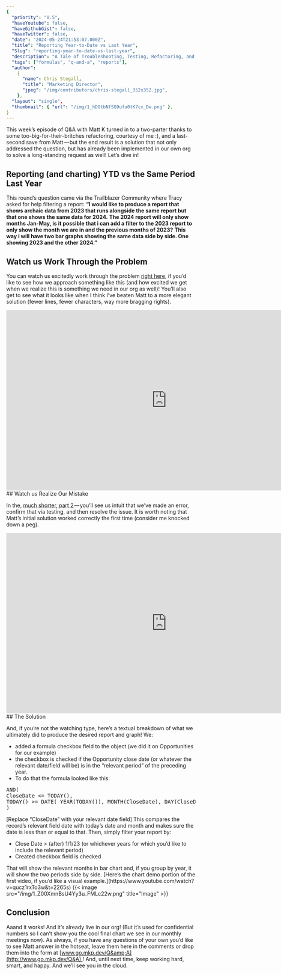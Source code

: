 ```yaml
---
{
  "priority": "0.5",
  "haveYoutube": false,
  "haveGithubGist": false,
  "haveTwitter": false,
  "date": "2024-05-24T21:53:07.000Z",
  "title": "Reporting Year-to-Date vs Last Year",
  "Slug": "reporting-year-to-date-vs-last-year",
  "description": "A Tale of Troubleshooting, Testing, Refactoring, and Redemption.",
  "tags": ["formulas", "q-and-a", "reports"],
  "author":
    {
      "name": Chris Stegall,
      "title": "Marketing Director",
      "jpeg": "/img/contributors/chris-stegall_352x352.jpg",
    },
  "layout": "single",
  "thumbnail": { "url": "/img/1_hDOtbNfSG9ufu0tK7cx_Dw.png" },
}
---
```


This week’s episode of Q&amp;A with Matt K turned in to a two-parter thanks to some too-big-for-their-britches refactoring, courtesy of me :), and a last-second save from Matt — but the end result is a solution that not only addressed the question, but has already been implemented in our own org to solve a long-standing request as well! Let’s dive in!

## Reporting (and charting) YTD vs the Same Period Last Year

This round’s question came via the Trailblazer Community where Tracy asked for help filtering a report:
**“I would like to produce a report that shows archaic data from 2023 that runs alongside the same report but that one shows the same data for 2024.**
**The 2024 report will only show months Jan-May, is it possible that i can add a filter to the 2023 report to only show the month we are in and the previous months of 2023?**
**This way i will have two bar graphs showing the same data side by side. One showing 2023 and the other 2024.”**

## Watch us Work Through the Problem

You can watch us excitedly work through the problem [right here](https://www.youtube.com/watch?v=qucz1rxTo3w), if you’d like to see how we approach something like this (and how excited we get when we realize this is something we need in our org as well)! You’ll also get to see what it looks like when I think I’ve beaten Matt to a more elegant solution (fewer lines, fewer characters, way more bragging rights).

<iframe src="https://cdn.embedly.com/widgets/media.html?src=https%3A%2F%2Fwww.youtube.com%2Fembed%2Fqucz1rxTo3w%3Ffeature%3Doembed&amp;display_name=YouTube&amp;url=https%3A%2F%2Fwww.youtube.com%2Fwatch%3Fv%3Dqucz1rxTo3w&amp;image=https%3A%2F%2Fi.ytimg.com%2Fvi%2Fqucz1rxTo3w%2Fhqdefault.jpg&amp;key=a19fcc184b9711e1b4764040d3dc5c07&amp;type=text%2Fhtml&amp;schema=youtube" width="854" height="480" frameborder="0" scrolling="no">[https://medium.com/media/662f48da25fcaff86c8fb7c3683773b4/href](https://medium.com/media/662f48da25fcaff86c8fb7c3683773b4/href)</iframe>
## Watch us Realize Our Mistake

In the, [much shorter, part 2 ](https://www.youtube.com/watch?v=Tqq1Ah5jqRw)— you’ll see us intuit that we’ve made an error, confirm that via testing, and then resolve the issue. It is worth noting that Matt’s initial solution worked correctly the first time (consider me knocked down a peg).

<iframe src="https://cdn.embedly.com/widgets/media.html?src=https%3A%2F%2Fwww.youtube.com%2Fembed%2FTqq1Ah5jqRw%3Ffeature%3Doembed&amp;display_name=YouTube&amp;url=https%3A%2F%2Fwww.youtube.com%2Fwatch%3Fv%3DTqq1Ah5jqRw&amp;image=https%3A%2F%2Fi.ytimg.com%2Fvi%2FTqq1Ah5jqRw%2Fhqdefault.jpg&amp;key=a19fcc184b9711e1b4764040d3dc5c07&amp;type=text%2Fhtml&amp;schema=youtube" width="854" height="480" frameborder="0" scrolling="no">[https://medium.com/media/29dbc0c4dff6f7accb2127beb0b5cfee/href](https://medium.com/media/29dbc0c4dff6f7accb2127beb0b5cfee/href)</iframe>
## The Solution

And, if you’re not the watching type, here’s a textual breakdown of what we ultimately did to produce the desired report and graph!
We:

<ul><li>added a formula checkbox field to the object (we did it on Opportunities for our example)</li><li>the checkbox is checked if the Opportunity close date (or whatever the relevant date/field will be) is in the “relevant period” of the preceding year.</li><li>To do that the formula looked like this:</li></ul><pre>AND(<br>CloseDate &lt;= TODAY(),<br>TODAY() &gt;= DATE( YEAR(TODAY()), MONTH(CloseDate), DAY(CloseDate) )<br>)</pre>[Replace “CloseDate” with your relevant date field]
This compares the record’s relevant field date with today’s date and month and makes sure the date is less than or equal to that.
Then, simply filter your report by:
<ul><li>Close Date &gt; (after) 1/1/23 (or whichever years for which you’d like to include the relevant period)</li><li>Created checkbox field is checked</li></ul>That will show the relevant months in bar chart and, if you group by year, it will show the two periods side by side. [Here’s the chart demo portion of the first video, if you’d like a visual example.](https://www.youtube.com/watch?v=qucz1rxTo3w&amp;t=2265s)
{{< image src="/img/1_Z00XmnBsU4Yy3u_FMLc22w.png" title="Image" >}}

## Conclusion

Aaand it works! And it’s already live in our org! (But it’s used for confidential numbers so I can’t show you the cool final chart we see in our monthly meetings now).
As always, if you have any questions of your own you’d like to see Matt answer in the hotseat, leave them here in the comments or drop them into the form at [www.go.mkp.dev/Q&amp;A](http://www.go.mkp.dev/Q&A) !
And, until next time, keep working hard, smart, and happy. And we’ll see you in the cloud.
